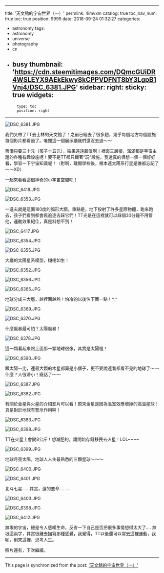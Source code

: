 
---
title: '天文館的宇宙世界（一）'
permlink: 4imvxm
catalog: true
toc_nav_num: true
toc: true
position: 9999
date: 2018-09-24 01:32:27
categories:
- astronomy
tags:
- astronomy
- universe
- photography
- cn
- busy
thumbnail: 'https://cdn.steemitimages.com/DQmcGUiDR4WSLEYX9AEkEkwy8kCPPVDFNT8bY3LgpB1Vnj4/DSC_6381.JPG'
sidebar:
    right:
        sticky: true
widgets:
    -
        type: toc
        position: right
---


![DSC_6381.JPG](https://cdn.steemitimages.com/DQmcGUiDR4WSLEYX9AEkEkwy8kCPPVDFNT8bY3LgpB1Vnj4/DSC_6381.JPG)

我們又帶了TT去士林的天文館了！之前已經去了很多趟，幾乎每個地方每個設施每個影片都看過了。唯獨這一個展示廳我們還沒去過～～

票價只要三十元（孩子十五元），結果遠遠超值啊！裡面三層樓，滿滿都是宇宙主題的各種有趣設施呢！要不是TT都只顧著“玩”設施，我還真的很想一個一個好好看，學習一下宇宙知識呢！（對啊，離開學校後，根本連太陽系行星是誰都忘記了～～XD）

一起來看看這個神奇的小宇宙空間吧！

![DSC_6418.JPG](https://cdn.steemitimages.com/DQmWsCitz2iNY7RdbxZxzTXLyAXYLKpyg3wg7Re3tcNG5iC/DSC_6418.JPG)

![DSC_6353.JPG](https://cdn.steemitimages.com/DQmZwYKYCy3VqXqchfdM9icfeD6WvTrezDDnzD4GtYEPfmU/DSC_6353.JPG)

一進去就是這面180度的弧形大牆，重點是，地下投射了許多星際物體，跑來跑去，孩子們看到都會瘋追逐去踩它們！TT光是在這裡就可以踩個30分鐘不用管他，運動效果絕佳，真是料想不到！

![DSC_6417.JPG](https://cdn.steemitimages.com/DQmQwzKQiiufdep2z8G4zLNCbEzdSEVB3LUUq3jawiwsJDj/DSC_6417.JPG)

![DSC_6354.JPG](https://cdn.steemitimages.com/DQmZp9bcyAyv3hdbdVxPyRqA9hTgCW6SbnpgPruxu9KcH2Q/DSC_6354.JPG)

![DSC_6355.JPG](https://cdn.steemitimages.com/DQmXLssRdyqZU56X2Pospw6jFPavMFbN663orYvZpERLQjD/DSC_6355.JPG)

大廳的太陽星系模型，栩栩如生！

![DSC_6352.JPG](https://cdn.steemitimages.com/DQmbNGZ51r9vWv9kE77RN6mv5A6SxseXg7NkrUijgBBy79E/DSC_6352.JPG)

![DSC_6356.JPG](https://cdn.steemitimages.com/DQmZ1YEBc4ReguThNVxAaW3UB4jVpJYHAB21QpYXPXxYRpi/DSC_6356.JPG)

![DSC_6365.JPG](https://cdn.steemitimages.com/DQmZkutiibDBpUvWqGNQfcYzZSeFvcCnPeVrCRWMW6kgMRj/DSC_6365.JPG)

地球分成三大層，越裡面越熱！怕冷的以後住下面一點！^_^

![DSC_6369.JPG](https://cdn.steemitimages.com/DQmR5MWtBAJZuEQdcf21AEfjgeD3QaZFMBzTR6u9DK7xBr9/DSC_6369.JPG)

![DSC_6370.JPG](https://cdn.steemitimages.com/DQmVidChYHfvw4WnwwfFS2qbPgDwAPUitALD4CGA4B2iiks/DSC_6370.JPG)

什麼風暴最可怕？太陽風暴！

![DSC_6378.JPG](https://cdn.steemitimages.com/DQmS3Z7bvMkxrYLKE1xNQvtegBYBczpuASBS4j1mmPpRzpZ/DSC_6378.JPG)

這一顆看起來跟上面那一顆地球很像，其實是太陽喔！

![DSC_6390.JPG](https://cdn.steemitimages.com/DQmQpHvQrdAwguxnVnUQqssaTJpX2NaCGneU7WXhg2fbZmk/DSC_6390.JPG)

跟太陽一比，連最大顆的木星都算是小個子，更不要說連看都看不見的地球了～～ 什麼？人很渺小！廢話了～～

![DSC_6387.JPG](https://cdn.steemitimages.com/DQmeeveKiSu9YhZK2AyCzEXETMYavMbcYDfsMs8JtYynFF8/DSC_6387.JPG)

![DSC_6382.JPG](https://cdn.steemitimages.com/DQmT3YAvU9CseEcTDh4Rd3J4Y2axJT2CHkSbgh3VbUQjv4f/DSC_6382.JPG)

有關於金星與火星的介紹影片可以看！原來金星是因為溫室效應壞掉的高溫星球！真是對於地球有警示作用啊！

![DSC_6383.JPG](https://cdn.steemitimages.com/DQmbwenuJdRswLn69QZTdppmUYC7eUt7FBjBFpCDoec9BAK/DSC_6383.JPG)

![DSC_6398.JPG](https://cdn.steemitimages.com/DQmPEPEeogK8zeU2fjWPh3fVLH2HCRqgtxsf9pZ4Ujs4Uv5/DSC_6398.JPG)

TT在火星上會變8公斤！想減肥的，請開始存錢移民去火星！LOL~~~~

![DSC_6399.JPG](https://cdn.steemitimages.com/DQmfFX9rMKKpMumUDggD4HqZKH8fN9AfyFtbQtUxULZgo24/DSC_6399.JPG)

地球月亮太陽，地球人人生最熟悉的三顆星球～～～

![DSC_6400.JPG](https://cdn.steemitimages.com/DQmRiqC9qaVxSmgohSoBK1iKNxvqa2T6aQ6BC7BSLstgH33/DSC_6400.JPG)

![DSC_6401.JPG](https://cdn.steemitimages.com/DQmTQuKWrwu5DCGUJuAri5NcAEQMdymnX1Fpb37xp34hxEk/DSC_6401.JPG)

北斗七星..... 其實，遠的要命.........

![DSC_6403.JPG](https://cdn.steemitimages.com/DQmbKi5aQeBKqucTmhzGMboFFjsgmQ77pmUKQYAMw3352hm/DSC_6403.JPG)

![DSC_6398.JPG](https://cdn.steemitimages.com/DQmPEPEeogK8zeU2fjWPh3fVLH2HCRqgtxsf9pZ4Ujs4Uv5/DSC_6398.JPG)

![DSC_6412.JPG](https://cdn.steemitimages.com/DQmTqxSQLqCc3952bH3MsmLVcKE6KoD7yEAiY93FwZdVA2o/DSC_6412.JPG)

無垠的宇宙，總是令人感嘆生命，反省一下自己是否把很多事情想得太大了.... 無垠這兩字，其實很難去描寫那種感覺，我覺得，TT以後還可以常去這裡運動，我呢，則來這裡，思考人生。

照片還有，下次繼續。

- - -

This page is synchronized from the post: ['天文館的宇宙世界（一）'](https://steemit.com/@deanliu/4imvxm)
